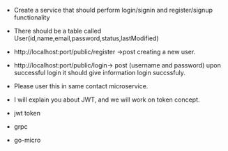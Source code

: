 - Create a service that should perform login/signin and register/signup functionality
- There should be a table called User(id,name,email,password,status,lastModified)

- http://localhost:port/public/register ->post creating a new user.
- http://localhost:port/public/login-> post (username and password) upon successful login it should give information login succssfuly.
-  Please user this in same contact microservice.

- I will explain you about JWT, and we will work on token concept.

- jwt token
- grpc
- go-micro
